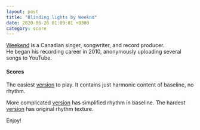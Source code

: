 ```yaml
---
layout: post
title: "Blinding lights by Weeknd"
date: 2020-06-26 01:09:01 +0300
category: score
---
```


[Weekend](https://en.wikipedia.org/wiki/The_Weeknd) is a Canadian singer, songwriter, and record producer.  
He began his recording career in 2010, anonymously uploading several songs to YouTube.

#### Scores

The easiest [version](<Weeknd-Blinding-Lights(easy)-onaccordion.com.pdf>) to play.
It contains just harmonic content of baseline, no rhythm.

More complicated [version](<Weeknd-Blinding-Lights(medium)-onaccordion.com.pdf>) has simplified rhythm in baseline.
The hardest [version](<Weeknd-Blinding-Lights(hard)-onaccordion.com.pdf>) has original rhythm texture.

Enjoy!
